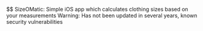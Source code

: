 $$ SizeOMatic: Simple iOS app which calculates clothing sizes based on your measurements
Warning: Has not been updated in several years, known security vulnerabilities
